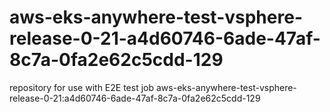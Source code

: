 # aws-eks-anywhere-test-vsphere-release-0-21-a4d60746-6ade-47af-8c7a-0fa2e62c5cdd-129
repository for use with E2E test job aws-eks-anywhere-test-vsphere-release-0-21:a4d60746-6ade-47af-8c7a-0fa2e62c5cdd-129
